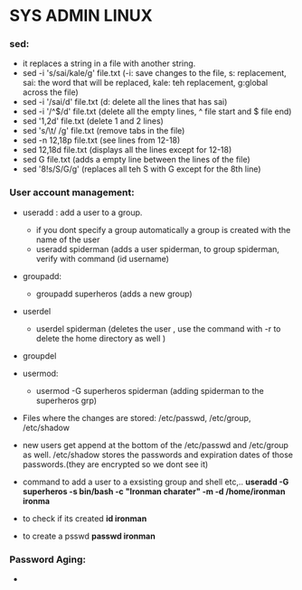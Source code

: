 # SYS ADMIN LINUX

### sed:

- it replaces a string in a file with another string.
- sed -i 's/sai/kale/g' file.txt (-i: save changes to the file, s: replacement, sai: the word that will be replaced, kale: teh replacement, g:global across the file)
- sed -i '/sai/d' file.txt (d: delete all the lines that has sai)
- sed -i '/^$/d' file.txt (delete all the empty lines, ^ file start and $ file end)
- sed '1,2d' file.txt (delete 1 and 2 lines)
- sed 's/\t/ /g' file.txt (remove tabs in the file)
- sed -n 12,18p file.txt (see lines from 12-18)
- sed 12,18d file.txt (displays all the lines except for 12-18)
- sed G file.txt (adds a empty line between the lines of the file)
- sed '8!s/S/G/g' (replaces all teh S with G except for the 8th line)

### User account management:

- useradd : add a user to a group. 
    - if you dont specify a group automatically a group is created with the name of the user
    - useradd spiderman (adds a user spiderman, to group spiderman, verify with command (id username)
- groupadd:
    - groupadd superheros (adds a new group)
- userdel
    - userdel spiderman  (deletes the user , use the command with -r to delete the home directory as well   )
- groupdel
- usermod:
    - usermod -G superheros spiderman (adding spiderman to the superheros grp)
    
- Files where the changes are stored: /etc/passwd, /etc/group, /etc/shadow
- new users get append at the bottom of the /etc/passwd and /etc/group as well. /etc/shadow stores the passwords and expiration dates of those passwords.(they are encrypted so we dont see it)
- command to add a user to a exsisting group and shell etc,.. **useradd -G superheros  -s bin/bash -c "Ironman charater" -m -d /home/ironman ironma**
- to check if its created **id ironman**
- to create a psswd **passwd ironman**

### Password Aging:

- 